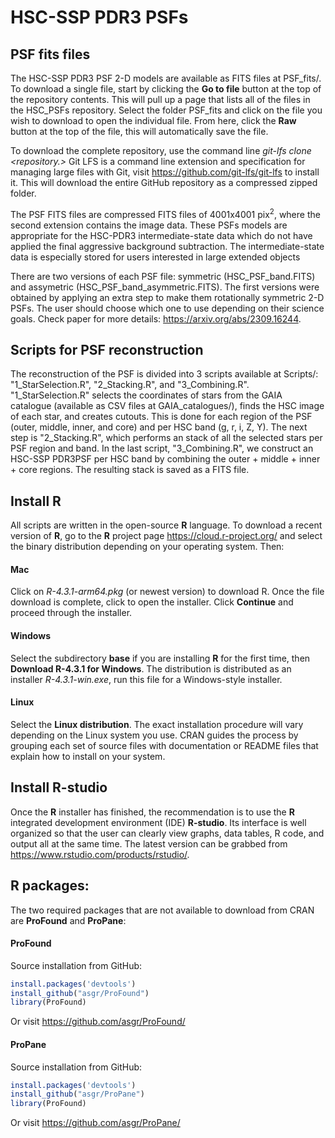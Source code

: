 # HSC-SSP PDR3 PSFs

## PSF fits files

The HSC-SSP PDR3 PSF 2-D models are available as FITS files at PSF_fits/.
To download a single file, start by clicking the **Go to file** button at the top of the repository contents. 
This will pull up a page that lists all of the files in the HSC_PSFs repository. 
Select the folder PSF_fits and click on the file you wish to download to open the individual file. From here, click the **Raw** button at the top of the file, this will automatically save the file.

To download the complete repository, use the command line *git-lfs clone <repository.>* Git LFS is a command line extension and specification for managing large files with Git, visit <https://github.com/git-lfs/git-lfs> to install it. This will download the entire GitHub repository as a compressed zipped folder. 

The PSF FITS files are compressed FITS files of 4001x4001 pix<sup>2</sup>, where the second extension contains the image data. These PSFs models are appropriate for the HSC-PDR3 intermediate-state data which do not have applied the final aggressive background subtraction. The intermediate-state data is especially stored for users interested in large extended objects

There are two versions of each PSF file: symmetric (HSC_PSF_band.FITS) and assymetric (HSC_PSF_band_asymmetric.FITS). The first versions were obtained by applying an extra step to make them rotationally symmetric 2-D PSFs. The user should choose which one to use depending on their science goals. Check paper for more details: <https://arxiv.org/abs/2309.16244>.


##  Scripts for PSF reconstruction
The reconstruction of the PSF is divided into 3 scripts available at Scripts/: "1_StarSelection.R", "2_Stacking.R", and "3_Combining.R". "1_StarSelection.R" selects the coordinates of stars from the GAIA catalogue (available as CSV files at GAIA_catalogues/), finds the HSC image of each star, and creates cutouts. This is done for each region of the PSF (outer, middle, inner, and core) and per HSC band (g, r, i, Z, Y). The next step is "2_Stacking.R", which performs an stack of all the selected stars per PSF region and band.  In the last script, "3_Combining.R", we construct an HSC-SSP PDR3PSF per HSC band by combining the outer + middle + inner + core regions. The resulting stack is saved as a FITS file.


##  Install R 
All scripts are written in the open-source **R** language. To download a recent version of **R**, go to the **R** project page <https://cloud.r-project.org/> and select the binary distribution depending on your operating system. Then:

#### Mac
Click on *R-4.3.1-arm64.pkg* (or newest version) to download R. Once the file download is complete, click to open the installer. Click **Continue** and proceed through the installer.

#### Windows
Select the subdirectory **base** if you are installing **R** for the first time, then **Download R-4.3.1 for Windows**. The distribution is distributed as an installer *R-4.3.1-win.exe*, run this file for a Windows-style installer.

#### Linux
Select the **Linux distribution**. The exact installation procedure will vary depending on the Linux system you use. CRAN guides the process by grouping each set of source files with documentation or README files that explain how to install on your system.

##  Install R-studio
Once the  **R** installer has finished, the recommendation is to use the **R** integrated development environment (IDE) **R-studio**. Its interface is well organized so that the user can clearly view graphs, data tables, R code, and output all at the same time. The latest version can be grabbed from <https://www.rstudio.com/products/rstudio/>.


##  R packages:
The two required packages that are not available to download from CRAN are **ProFound** and **ProPane**:
#### ProFound

Source installation from GitHub:

```R
install.packages('devtools')
install_github("asgr/ProFound")
library(ProFound)
```
Or visit <https://github.com/asgr/ProFound/>

#### ProPane

Source installation from GitHub:

```R
install.packages('devtools')
install_github("asgr/ProPane")
library(ProFound)
```
Or visit <https://github.com/asgr/ProPane/>








